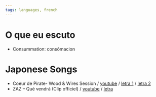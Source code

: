 ```yaml
---
tags: languages, french
---
```


# O que eu escuto

- Consummation: consômacion

# Japonese Songs

- Coeur de Pirate- Wood & Wires Session / [youtube](https://www.youtube.com/watch?v=VmsSvsvkDGE&list=RD_TIPjyLFUBY&ab_channel=Wood%26Wires) / [letra 1](https://www.letras.mus.br/coeur-de-pirate/1764698/traducao.html) / [letra 2](https://www.letras.mus.br/coeur-de-pirate/1966091/traducao.html)
- ZAZ – Qué vendrá (Clip officiel) / [youtube](https://www.youtube.com/watch?v=6THHrPyZQuQ&list=RD_TIPjyLFUBY&ab_channel=ZazOfficial) / [letra](https://www.letras.mus.br/zaz/que-vendra/traducao.html)